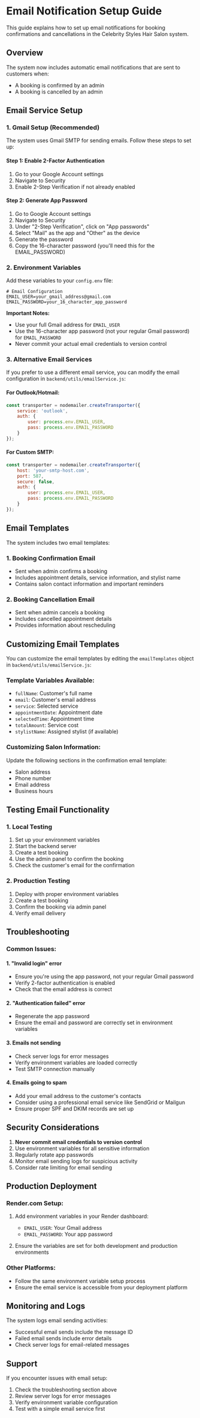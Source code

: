 # Email Notification Setup Guide

This guide explains how to set up email notifications for booking confirmations and cancellations in the Celebrity Styles Hair Salon system.

## Overview

The system now includes automatic email notifications that are sent to customers when:
- A booking is confirmed by an admin
- A booking is cancelled by an admin

## Email Service Setup

### 1. Gmail Setup (Recommended)

The system uses Gmail SMTP for sending emails. Follow these steps to set up:

#### Step 1: Enable 2-Factor Authentication
1. Go to your Google Account settings
2. Navigate to Security
3. Enable 2-Step Verification if not already enabled

#### Step 2: Generate App Password
1. Go to Google Account settings
2. Navigate to Security
3. Under "2-Step Verification", click on "App passwords"
4. Select "Mail" as the app and "Other" as the device
5. Generate the password
6. Copy the 16-character password (you'll need this for the EMAIL_PASSWORD)

### 2. Environment Variables

Add these variables to your `config.env` file:

```env
# Email Configuration
EMAIL_USER=your_gmail_address@gmail.com
EMAIL_PASSWORD=your_16_character_app_password
```

**Important Notes:**
- Use your full Gmail address for `EMAIL_USER`
- Use the 16-character app password (not your regular Gmail password) for `EMAIL_PASSWORD`
- Never commit your actual email credentials to version control

### 3. Alternative Email Services

If you prefer to use a different email service, you can modify the email configuration in `backend/utils/emailService.js`:

#### For Outlook/Hotmail:
```javascript
const transporter = nodemailer.createTransporter({
    service: 'outlook',
    auth: {
        user: process.env.EMAIL_USER,
        pass: process.env.EMAIL_PASSWORD
    }
});
```

#### For Custom SMTP:
```javascript
const transporter = nodemailer.createTransporter({
    host: 'your-smtp-host.com',
    port: 587,
    secure: false,
    auth: {
        user: process.env.EMAIL_USER,
        pass: process.env.EMAIL_PASSWORD
    }
});
```

## Email Templates

The system includes two email templates:

### 1. Booking Confirmation Email
- Sent when admin confirms a booking
- Includes appointment details, service information, and stylist name
- Contains salon contact information and important reminders

### 2. Booking Cancellation Email
- Sent when admin cancels a booking
- Includes cancelled appointment details
- Provides information about rescheduling

## Customizing Email Templates

You can customize the email templates by editing the `emailTemplates` object in `backend/utils/emailService.js`:

### Template Variables Available:
- `fullName`: Customer's full name
- `email`: Customer's email address
- `service`: Selected service
- `appointmentDate`: Appointment date
- `selectedTime`: Appointment time
- `totalAmount`: Service cost
- `stylistName`: Assigned stylist (if available)

### Customizing Salon Information:
Update the following sections in the confirmation email template:
- Salon address
- Phone number
- Email address
- Business hours

## Testing Email Functionality

### 1. Local Testing
1. Set up your environment variables
2. Start the backend server
3. Create a test booking
4. Use the admin panel to confirm the booking
5. Check the customer's email for the confirmation

### 2. Production Testing
1. Deploy with proper environment variables
2. Create a test booking
3. Confirm the booking via admin panel
4. Verify email delivery

## Troubleshooting

### Common Issues:

#### 1. "Invalid login" error
- Ensure you're using the app password, not your regular Gmail password
- Verify 2-factor authentication is enabled
- Check that the email address is correct

#### 2. "Authentication failed" error
- Regenerate the app password
- Ensure the email and password are correctly set in environment variables

#### 3. Emails not sending
- Check server logs for error messages
- Verify environment variables are loaded correctly
- Test SMTP connection manually

#### 4. Emails going to spam
- Add your email address to the customer's contacts
- Consider using a professional email service like SendGrid or Mailgun
- Ensure proper SPF and DKIM records are set up

## Security Considerations

1. **Never commit email credentials to version control**
2. Use environment variables for all sensitive information
3. Regularly rotate app passwords
4. Monitor email sending logs for suspicious activity
5. Consider rate limiting for email sending

## Production Deployment

### Render.com Setup:
1. Add environment variables in your Render dashboard:
   - `EMAIL_USER`: Your Gmail address
   - `EMAIL_PASSWORD`: Your app password

2. Ensure the variables are set for both development and production environments

### Other Platforms:
- Follow the same environment variable setup process
- Ensure the email service is accessible from your deployment platform

## Monitoring and Logs

The system logs email sending activities:
- Successful email sends include the message ID
- Failed email sends include error details
- Check server logs for email-related messages

## Support

If you encounter issues with email setup:
1. Check the troubleshooting section above
2. Review server logs for error messages
3. Verify environment variable configuration
4. Test with a simple email service first 